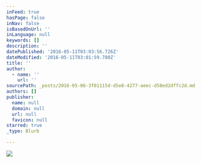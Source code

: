 ```yaml
---
inFeed: true
hasPage: false
inNav: false
isBasedOnUrl: ''
inLanguage: null
keywords: []
description: ''
datePublished: '2016-05-11T03:03:56.726Z'
dateModified: '2016-05-11T03:01:59.780Z'
title: ''
author:
  - name: ''
    url: ''
sourcePath: _posts/2016-05-06-3f01115d-d5e8-4277-aeec-d58ed2dffc2d.md
authors: []
publisher:
  name: null
  domain: null
  url: null
  favicon: null
starred: true
_type: Blurb

---
```

![](https://s3-us-west-2.amazonaws.com/the-grid-img/p/aec325ccf62c02871437443e04841c7354358d49.jpg)